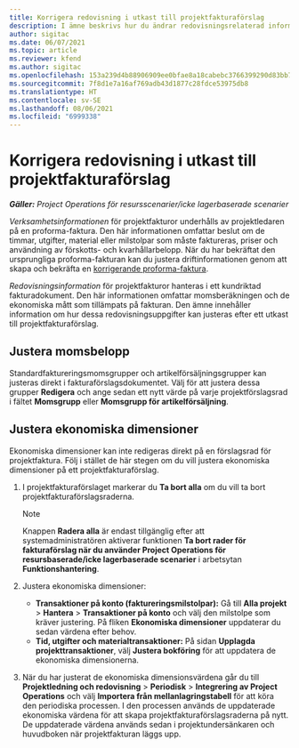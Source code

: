 ```yaml
---
title: Korrigera redovisning i utkast till projektfakturaförslag
description: I ämne beskrivs hur du ändrar redovisningsrelaterad information i ett utkast till fakturaförslag.
author: sigitac
ms.date: 06/07/2021
ms.topic: article
ms.reviewer: kfend
ms.author: sigitac
ms.openlocfilehash: 153a239d4b88906909ee0bfae8a18cabebc3766399290d83bb79f5d6375a942c
ms.sourcegitcommit: 7f8d1e7a16af769adb43d1877c28fdce53975db8
ms.translationtype: HT
ms.contentlocale: sv-SE
ms.lasthandoff: 08/06/2021
ms.locfileid: "6999338"
---
```

# <a name="correct-the-accounting-on-draft-project-invoice-proposals"></a>Korrigera redovisning i utkast till projektfakturaförslag

_**Gäller:** Project Operations för resursscenarier/icke lagerbaserade scenarier_

*Verksamhetsinformationen* för projektfakturor underhålls av projektledaren på en proforma-faktura. Den här informationen omfattar beslut om de timmar, utgifter, material eller milstolpar som måste faktureras, priser och användning av förskotts- och kvarhållarbelopp. När du har bekräftat den ursprungliga proforma-fakturan kan du justera driftinformationen genom att skapa och bekräfta en [korrigerande proforma-faktura](../proforma-invoicing/corrective-invoices.md).

*Redovisningsinformation* för projektfakturor hanteras i ett kundriktad fakturadokument. Den här informationen omfattar momsberäkningen och de ekonomiska mått som tillämpats på fakturan. Den ämne innehåller information om hur dessa redovisningsuppgifter kan justeras efter ett utkast till projektfakturaförslag.

## <a name="adjust-sales-tax"></a>Justera momsbelopp

Standardfaktureringsmomsgrupper och artikelförsäljningsgrupper kan justeras direkt i fakturaförslagsdokumentet. Välj för att justera dessa grupper **Redigera** och ange sedan ett nytt värde på varje projektförslagsrad i fältet **Momsgrupp** eller **Momsgrupp för artikelförsäljning**.

## <a name="adjust-financial-dimensions"></a>Justera ekonomiska dimensioner

Ekonomiska dimensioner kan inte redigeras direkt på en förslagsrad för projektfaktura. Följ i stället de här stegen om du vill justera ekonomiska dimensioner på ett projektfakturaförslag.

1. I projektfakturaförslaget markerar du **Ta bort alla** om du vill ta bort projektfakturaförslagsraderna.

    > [!NOTE]
    > Knappen **Radera alla** är endast tillgänglig efter att systemadministratören aktiverar funktionen **Ta bort rader för fakturaförslag när du använder Project Operations för resursbaserade/icke lagerbaserade scenarier** i arbetsytan **Funktionshantering**.

2. Justera ekonomiska dimensioner:

    - **Transaktioner på konto (faktureringsmilstolpar):** Gå till **Alla projekt** \> **Hantera** \> **Transaktioner på konto** och välj den milstolpe som kräver justering. På fliken **Ekonomiska dimensioner** uppdaterar du sedan värdena efter behov.
    - **Tid, utgifter och materialtransaktioner:** På sidan **Upplagda projekttransaktioner**, välj **Justera bokföring** för att uppdatera de ekonomiska dimensionerna.

3. När du har justerat de ekonomiska dimensionsvärdena går du till **Projektledning och redovisning** \> **Periodisk** \> **Integrering av Project Operations** och välj **Importera från mellanlagringstabell** för att köra den periodiska processen. I den processen används de uppdaterade ekonomiska värdena för att skapa projektfakturaförslagsraderna på nytt. De uppdaterade värdena används sedan i projektundersänkaren och huvudboken när projektfakturan läggs upp.
